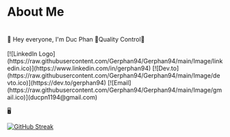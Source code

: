 <h1>About Me<h1></h1>
👋 Hey everyone, I'm Duc Phan
🐞Quality Control🐞
<br></br>
[![LinkedIn Logo](https://raw.githubusercontent.com/Gerphan94/Gerphan94/main/Image/linkedin.ico)](https://www.linkedin.com/in/gerphan94)
[![Dev.to](https://raw.githubusercontent.com/Gerphan94/Gerphan94/main/Image/devto.ico)](https://dev.to/gerphan94)
[![Email](https://raw.githubusercontent.com/Gerphan94/Gerphan94/main/Image/gmail.ico)](ducpn1194@gmail.com)

🖥️


[![GitHub Streak](https://github-readme-streak-stats.herokuapp.com?user=Gerphan94)](https://git.io/streak-stats)
